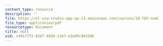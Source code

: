 ```yaml
---
content_type: resource
description: ''
file: https://ol-ocw-studio-app-qa.s3.amazonaws.com/courses/18-785-number-theory-i-fall-2019/c491777282bf95882167e2ed9c98520b_MIT18_785F19_lec26.pdf
file_type: application/pdf
resourcetype: Document
title: null
uid: c4917772-82bf-9588-2167-e2ed9c98520b
---
```

